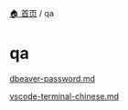 [🏠 首页](../_index.md) / qa

# qa

[dbeaver-password.md](dbeaver-password.md)

[vscode-terminal-chinese.md](vscode-terminal-chinese.md)

